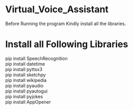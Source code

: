 # Virtual_Voice_Assistant
Before Running the program Kindly install all the libraries.
# Install all Following Libraries
pip install SpeechRecognition<br />
pip install datetime<br />
pip install pyttsx3<br />
pip install sketchpy<br />
pip install wikipedia<br />
pip install pyaudio<br />
pip install pyautogui<br />
pip install pyjokes<br />
pip install AppOpener <br />